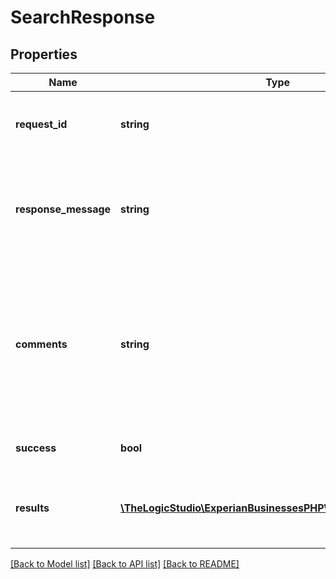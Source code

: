 # SearchResponse

## Properties
Name | Type | Description | Notes
------------ | ------------- | ------------- | -------------
**request_id** | **string** | Experian auto-generated ID for your request | [optional] 
**response_message** | **string** | A message describing the response and providing suggestions for search improvement. | [optional] 
**comments** | **string** | A free form reference field to send a comment along with your request; the comment will be returned with your response. Useful for ID tracking. | [optional] 
**success** | **bool** | Response success (e.g. false) | [optional] 
**results** | [**\TheLogicStudio\ExperianBusinessesPHP\Model\SearchResult[]**](SearchResult.md) | An array(list) of businesses that match the search request | [optional] 

[[Back to Model list]](../README.md#documentation-for-models) [[Back to API list]](../README.md#documentation-for-api-endpoints) [[Back to README]](../README.md)


